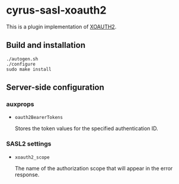 # cyrus-sasl-xoauth2

This is a plugin implementation of [XOAUTH2](https://developers.google.com/gmail/xoauth2_protocol).

## Build and installation

```
./autogen.sh
./configure
sudo make install
```

## Server-side configuration

### auxprops

* `oauth2BearerTokens`

  Stores the token values for the specified authentication ID.

### SASL2 settings

* `xoauth2_scope`

  The name of the authorization scope that will appear in the error response.

